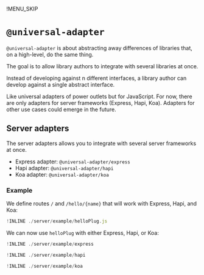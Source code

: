 !MENU_SKIP

# `@universal-adapter`

`@universal-adapter` is about abstracting away differences of libraries that, on a high-level, do the same thing.

The goal is to allow library authors to integrate with several libraries at once.

Instead of developing against n different interfaces,
a library author can develop against a single abstract interface.

Like universal adapters of power outlets but for JavaScript.
For now, there are only adapters for server frameworks (Express, Hapi, Koa).
Adapters for other use cases could emerge in the future.

## Server adapters

The server adapters allows you to integrate with several server frameworks at once.

 - Express adapter: `@universal-adapter/express`
 - Hapi adapter: `@universal-adapter/hapi`
 - Koa adapter: `@universal-adapter/koa`

### Example

We define routes `/` and `/hello/{name}` that will work with Express, Hapi, and Koa:

~~~js
!INLINE ./server/example/helloPlug.js
~~~

We can now use `helloPlug` with either Express, Hapi, or Koa:

~~~js
!INLINE ./server/example/express
~~~
~~~js
!INLINE ./server/example/hapi
~~~
~~~js
!INLINE ./server/example/koa
~~~

